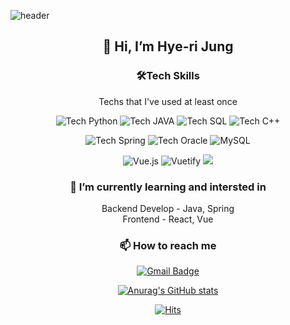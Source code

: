 
![header](https://capsule-render.vercel.app/api?type=wave&color=auto&height=300&section=header&text=HYERI%20JUNG&fontSize=90)

<div align=center>

## 👋 Hi, I’m **Hye-ri Jung**
 
### 🛠Tech Skills
Techs that I've used at least once

![Tech Python](http://img.shields.io/badge/-Python-blue?style=flat-square&logo=python&logoColor=white)
![Tech JAVA](http://img.shields.io/badge/-JAVA-orange?style=flat-square&logo=java&logoColor=white)
![Tech SQL](http://img.shields.io/badge/-SQL-pink?style=flat-square&logo=sql&logoColor=white)
![Tech C++](http://img.shields.io/badge/-C++-blueviolet?style=flat-square&logoColor=white)

![Tech Spring](http://img.shields.io/badge/-SpringBoot-green?style=flat-square&logo=spring&logoColor=white)
![Tech Oracle](http://img.shields.io/badge/-Oracle-red?style=flat-square&logo=oracle&logoColor=white)
 <img alt="MySQL" src ="https://img.shields.io/badge/MySQL-4479A1.svg?&style=for-the-badge&logo=MySQL&logoColor=white"/>
 
 <img alt="Vue.js" src ="https://img.shields.io/badge/Vue.js-4FC08D.svg?&style=for-the-badge&logo=Vue.js&logoColor=white"/>
 <img alt="Vuetify" src ="https://img.shields.io/badge/Vuetify-1867C0.svg?&style=for-the-badge&logo=Vuetify&logoColor=white"/>
 
 <img src="https://img.shields.io/badge/react-61DAFB?style=for-the-badge&logo=react&logoColor=black">
 
### 🌱 I’m currently learning and intersted in
Backend Develop - Java, Spring <br/>
Frontend - React, Vue

### 📫 How to reach me 
[![Gmail Badge](https://img.shields.io/badge/Gmail-d14836?style=flat-square&logo=Gmail&logoColor=white&link=mailto:hyerijung0903@gmail.com)](mailto:hyerijung0903@gmail.com) 


[![Anurag's GitHub stats](https://github-readme-stats.vercel.app/api?username=hyeri0903)](https://github.com/anuraghazra/github-readme-stats)


[![Hits](https://hits.seeyoufarm.com/api/count/incr/badge.svg?url=https%3A%2F%2Fgithub.com%2Fhyeri0903&count_bg=%2379C83D&title_bg=%23555555&icon=&icon_color=%23E7E7E7&title=hits&edge_flat=false)](https://hits.seeyoufarm.com)

</div>
<!---
hyeri0903/hyeri0903 is a ✨ special ✨ repository because its `README.md` (this file) appears on your GitHub profile.
You can click the Preview link to take a look at your changes.
--->
